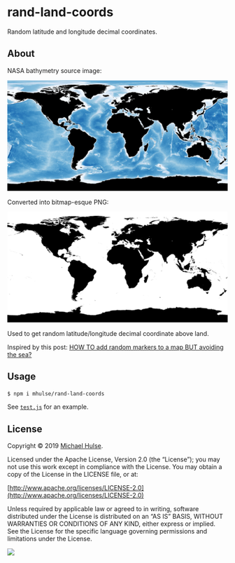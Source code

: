 # rand-land-coords

Random latitude and longitude decimal coordinates.

## About

NASA bathymetry source image:

[![](bathymetry.jpg)](https://visibleearth.nasa.gov/view.php?id=73963)

Converted into bitmap-esque PNG:

![](map.png)

Used to get random latitude/longitude decimal coordinate above land.

Inspired by this post: [HOW TO add random markers to a map BUT avoiding the sea?](https://stackoverflow.com/a/990177/922323)

## Usage

```bash
$ npm i mhulse/rand-land-coords
```

See [`test.js`](test.js) for an example.

## License

Copyright © 2019 [Michael Hulse](http://mky.io).

Licensed under the Apache License, Version 2.0 (the “License”); you may not use this work except in compliance with the License. You may obtain a copy of the License in the LICENSE file, or at:

[http://www.apache.org/licenses/LICENSE-2.0](http://www.apache.org/licenses/LICENSE-2.0)

Unless required by applicable law or agreed to in writing, software distributed under the License is distributed on an “AS IS” BASIS, WITHOUT WARRANTIES OR CONDITIONS OF ANY KIND, either express or implied. See the License for the specific language governing permissions and limitations under the License.

<img src="https://github.global.ssl.fastly.net/images/icons/emoji/octocat.png">
